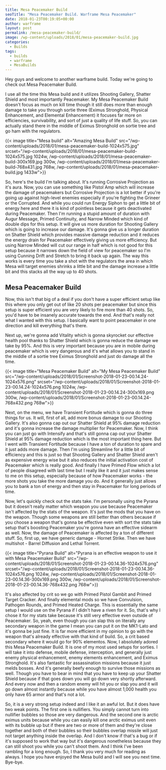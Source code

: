 ```yaml
---
title: Mesa Peacemaker Build
seoTitle: "Mesa Peacemaker Build. Warframe Mesa Peacemaker"
date: 2018-01-23T00:19:05+00:00
author: warframe
layout: post
permalink: /mesa-peacemaker-build/
image: /wp-content/uploads/2018/01/mesa-peacemaker-build.jpg
categories:
  - Builds
tags:
  - builds
  - warframe
  - MesaBuilds
---
```

Hey guys and welcome to another warframe build. Today we're going to check out Mesa Peacemaker Build.<!--more-->

I use all the time this Mesa build and it utilizes Shooting Gallery, Shatter Shield and most importantly Peacemaker. My Mesa Peacemaker Build doesn't focus as much on kill time though it still does more than enough damage to take you through sortie three (Eximus Stronghold, Physical Enhancement, and Elemental Enhancement) it focuses far more on efficiencies, survivability, and sort of just a quality of life stuff. So, you can actually stand there in the middle of Eximus Stronghold on sortie tree and go ham with the regulators.

{{< image title="Mesa build" alt="Amazing Mesa Build" src="/wp-content/uploads/2018/01/mesa-peacemaker-build-1024x575.jpg" srcset="/wp-content/uploads/2018/01/mesa-peacemaker-build-1024x575.jpg 1024w, /wp-content/uploads/2018/01/mesa-peacemaker-build-300x169.jpg 300w, /wp-content/uploads/2018/01/mesa-peacemaker-build-768x431.jpg 768w, /wp-content/uploads/2018/01/mesa-peacemaker-build.jpg 1433w">}}

So, here's the build I'm talking about. It's running Corrosive Projection as it's aura. Now, you can use something like Pistol Amp which will increase the damage of peacemakers but Corrosive Projection is a lot better if you're going up against high-level enemies especially if you're fighting the Grineer or the Corrupted. And while you could run Energy Siphon to get a little bit of energy here and there it is kind of pointless because it gets deactivated during Peacemaker. Then I'm running a stupid amount of duration with Augur Message, Primed Continuity, and Narrow Minded which kind of double dips for this setup. It will give us more duration for Shooting Gallery which is going to increase our damage. It's gonna give us a longer duration on Shatter Shield which provides massive damage reduction and it reduces the energy drain for Peacemaker effectively giving us more efficiency. But using Narrow Minded will cut our range in half which is not good for this setup because it narrows down the field of view for peacemaker so I'm using Cunning Drift and Stretch to bring it back up again. The way this works is every time you take a shot with the regulators the area in which Mesa will target enemies shrinks a little bit and the damage increase a little bit and this stacks all the way up to 40 shots.

## Mesa Peacemaker Build

Now, this isn't that big of a deal if you don't have a super efficient setup like this where you only get out of like 20 shots per peacemaker but since this setup is super efficient you are very likely to fire more than 40 shots. So, you'd have to be insanely accurate towards the end. And that's really not what I wanted with this setup. I basically want to point peacemaker in one direction and kill everything that's there.

Next up, we're gonna add Vitality which is gonna skyrocket our effective health pool thanks to Shatter Shield which is gonna reduce the damage we take by 95%. And this is very important because you are in mobile during peacemaker which is very dangerous and it's what allows you to stand in the middle of a sortie tree Eximus Stronghold and just do damage all the time.

{{< image title="Mesa Peacemaker Build" alt="My Mesa Peacemaker Build" src="/wp-content/uploads/2018/01/Screenshot-2018-01-23-00.14.24-1024x576.png" srcset="/wp-content/uploads/2018/01/Screenshot-2018-01-23-00.14.24-1024x576.png 1024w, /wp-content/uploads/2018/01/Screenshot-2018-01-23-00.14.24-300x169.png 300w, /wp-content/uploads/2018/01/Screenshot-2018-01-23-00.14.24-768x432.png 768w">}}

Next, on the menu, we have Transient Fortitude which is gonna do three things for us. It will, first of all, add more bonus damage to our Shooting Gallery. It's also gonna cap out our Shatter Shield at 95% damage reduction and it's gonna increase the damage multiplier for Peacemaker. Now, I think you can just go with Intensify and that's still gonna cap out your Shatter Shield at 95% damage reduction which is the most important thing here. But I went with Transient Fortitude because I have a ton of duration to spare and it just adds more damage. Then I'm using Streamline for a little bit of efficiency and this is just so that Shooting Gallery and Shatter Shield aren't as expensive energy wise but it also reduces the initial activation cost of Peacemaker which is really good. And finally I have Primed Flow which a lot of people disagreed with last time but I really like it and it just makes sense to me on this setup, especially because of how Peacemaker works - the more shots you take the more damage you do. And it generally just allows you to bank a ton of energy and then stay in Peacemaker for long periods of time.

Now, let's quickly check out the stats take. I'm personally using the Pyrana but it doesn't really matter which weapon you use because Peacemaker isn't affected by the stats of the weapon. It's just the mods that you have on the weapon. Though some weapons are still better than others because if you choose a weapon that's gonna be effective even with sort the stats take setup that's boosting Peacemaker you're gonna have an effective sidearm as well. Now, the damage of Peacemaker is affected by a ton of different stuff. So, first up, we have generic damage - Hornet Strike. Then we have multishot - Barrel Diffusion and Lethal Torrent.

{{< image title="Pyrana Build" alt="Pyrana is an effective weapon to use it with Mesa Peacemaker Build" src="/wp-content/uploads/2018/01/Screenshot-2018-01-23-00.14.36-1024x576.png" srcset="/wp-content/uploads/2018/01/Screenshot-2018-01-23-00.14.36-1024x576.png 1024w, /wp-content/uploads/2018/01/Screenshot-2018-01-23-00.14.36-300x169.png 300w, /wp-content/uploads/2018/01/Screenshot-2018-01-23-00.14.36-768x432.png 768w">}}

It's also affected by crit so we go with Primed Pistol Gambit and Primed Target Cracker. And finally elemental mods so we have Convulsion, Pathogen Rounds, and Primed Heated Charge. This is essentially the same setup I would use on the Pyrana if I didn't have a riven for it. So, that's why I chose it for my stats take because it's still very effective even outside of Peacemaker. So, yeah, even though you can slap this on literally any secondary weapon in the game I mean you can put it on the MK1-Lato and it's gonna be just fine. It is far more efficient in my opinion to go with the weapon that's already effective with that kind of build. So, a crit based secondary where it would go for 90% elementos. Now, I absolutely adored this Mesa Peacemaker Build. It is one of my most used setups for sorties. I will take it into defense, mobile defense, interception, and generally just enemy physical enhancement, enemy elements enhancement, and Eximus Stronghold. It's also fantastic for assassination missions because it just melds bosses. And it's generally beefy enough to survive those missions as well. Though you have to bear in mind that you have to keep up your Shatter Shield because if that goes down you will go down very shortly afterward. And every now and then a random enemy will hit you or slap you and it will go down almost instantly because while you have almost 1,000 health you only have 65 armor and that's not a lot.

So, it is a very strong setup indeed and I like it an awful lot. But it does have two weak points. The first one is nullifiers. You simply cannot turn into nullifier bubbles so those are very dangerous. And the second one is arctic eximus units because while you can easily kill one arctic eximus unit even with its bubble up but if there are two or more of them and they're close together and both of their bubbles so their bubbles overlap missile will just not target anything inside the overlap. And I don't know if that's a bug or if it's supposed to work that way but it's dangerous nonetheless because they can still shoot you while you can't shoot them. And I think I've been rambling for a long enough. So, I thank you very much for reading as always. I hope you have enjoyed the Mesa build and I will see you next time. Bye-bye.